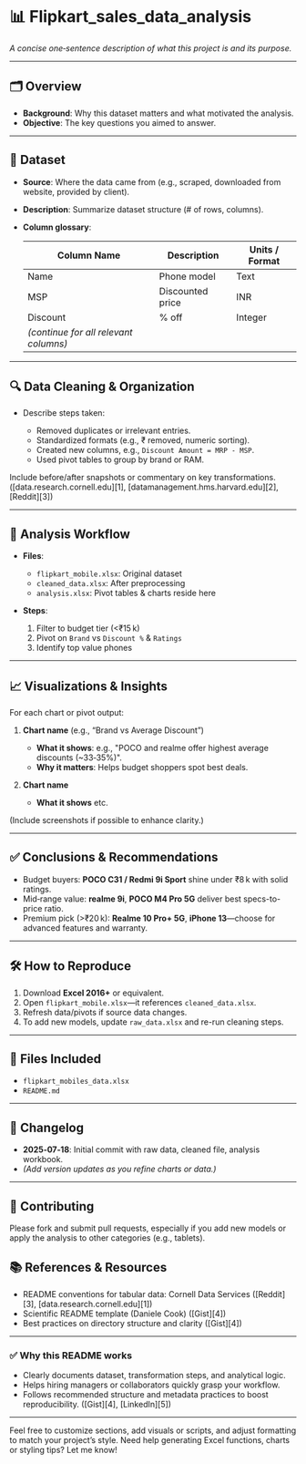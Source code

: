 
# 📊 Flipkart_sales_data_analysis

*A concise one‑sentence description of what this project is and its purpose.*

---

## 🗂️ Overview

* **Background**: Why this dataset matters and what motivated the analysis.
* **Objective**: The key questions you aimed to answer.

---

## 🧮 Dataset

* **Source**: Where the data came from (e.g., scraped, downloaded from website, provided by client).
* **Description**: Summarize dataset structure (# of rows, columns).
* **Column glossary**:

  | Column Name                           | Description      | Units / Format |
  | ------------------------------------- | ---------------- | -------------- |
  | Name                                  | Phone model      | Text           |
  | MSP                                   | Discounted price | INR            |
  | Discount                              | % off            | Integer        |
  | *(continue for all relevant columns)* |                  |                |

---

## 🔍 Data Cleaning & Organization

* Describe steps taken:

  * Removed duplicates or irrelevant entries.
  * Standardized formats (e.g., ₹ removed, numeric sorting).
  * Created new columns, e.g., `Discount Amount = MRP - MSP`.
  * Used pivot tables to group by brand or RAM.

Include before/after snapshots or commentary on key transformations. ([data.research.cornell.edu][1], [datamanagement.hms.harvard.edu][2], [Reddit][3])

---

## 🧩 Analysis Workflow

* **Files**:

  * `flipkart_mobile.xlsx`: Original dataset
  * `cleaned_data.xlsx`: After preprocessing
  * `analysis.xlsx`: Pivot tables & charts reside here
* **Steps**:

  1. Filter to budget tier (<₹15 k)
  2. Pivot on `Brand` vs `Discount %` & `Ratings`
  3. Identify top value phones

---

## 📈 Visualizations & Insights

For each chart or pivot output:

1. **Chart name** (e.g., “Brand vs Average Discount”)

   * **What it shows**: e.g., "POCO and realme offer highest average discounts (\~33‑35%)".
   * **Why it matters**: Helps budget shoppers spot best deals.

2. **Chart name**

   * **What it shows** etc.

(Include screenshots if possible to enhance clarity.)

---

## ✅ Conclusions & Recommendations

* Budget buyers: **POCO C31 / Redmi 9i Sport** shine under ₹8 k with solid ratings.
* Mid‑range value: **realme 9i**, **POCO M4 Pro 5G** deliver best specs-to-price ratio.
* Premium pick (>₹20 k): **Realme 10 Pro+ 5G**, **iPhone 13**—choose for advanced features and warranty.

---

## 🛠️ How to Reproduce

1. Download **Excel 2016+** or equivalent.
2. Open `flipkart_mobile.xlsx`—it references `cleaned_data.xlsx`.
4. Refresh data/pivots if source data changes.
5. To add new models, update `raw_data.xlsx` and re-run cleaning steps.

---

## 📎 Files Included

* `flipkart_mobiles_data.xlsx`
* `README.md`

---

## 📅 Changelog

* **2025‑07‑18**: Initial commit with raw data, cleaned file, analysis workbook.
* *(Add version updates as you refine charts or data.)*

---

## 🧩 Contributing

Please fork and submit pull requests, especially if you add new models or apply the analysis to other categories (e.g., tablets).

## 📚 References & Resources

* README conventions for tabular data: Cornell Data Services ([Reddit][3], [data.research.cornell.edu][1])
* Scientific README template (Daniele Cook) ([Gist][4])
* Best practices on directory structure and clarity ([Gist][4])

---

### ✅ Why this README works

* Clearly documents dataset, transformation steps, and analytical logic.
* Helps hiring managers or collaborators quickly grasp your workflow.
* Follows recommended structure and metadata practices to boost reproducibility. ([Gist][4], [LinkedIn][5])

---

Feel free to customize sections, add visuals or scripts, and adjust formatting to match your project’s style. Need help generating Excel functions, charts or styling tips? Let me know!
